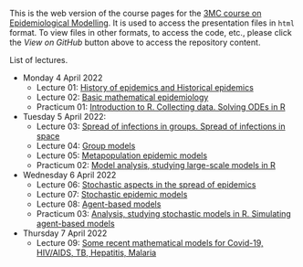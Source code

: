 This is the web version of the course pages for the [3MC course on Epidemiological Modelling](http://natural-sciences.nwu.ac.za/paa/3MC-Course-EM). It is used to access the presentation files in `html` format. To view files in other formats, to access the code, etc., please click the *View on GitHub* button above to access the repository content.

List of lectures.
- Monday 4 April 2022
  - Lecture 01: [History of epidemics and Historical epidemics](2022_04_3MC_EpiModelling_L01_HistoryOfEpidemics.html)
  - Lecture 02: [Basic mathematical epidemiology](2022_04_3MC_EpiModelling_L02_BasicMathEpi.html)
  - Practicum 01: [Introduction to R. Collecting data. Solving ODEs in R](2022_04_3MC_EpiModelling_P01_IntroR_Data_SolvingODE.html)
- Tuesday 5 April 2022:
  - Lecture 03: [Spread of infections in groups. Spread of infections in space](2022_04_3MC_EpiModelling_L03_SpreadInGroups_SpreadInSpace.html)
  - Lecture 04: [Group models](2022_04_3MC_EpiModelling_L04_GroupModels.html)
  - Lecture 05: [Metapopulation epidemic models](2022_04_3MC_EpiModelling_L05_MetapopulationModels.html)
  - Practicum 02: [Model analysis, studying large-scale models in R](2022_04_3MC_EpiModelling_P02_Analysis_LargeScaleModels.html)
- Wednesday 6 April 2022
  - Lecture 06: [Stochastic aspects in the spread of epidemics](2022_04_3MC_EpiModelling_L06_StochasticAspectsInSpread.html)
  - Lecture 07: [Stochastic epidemic models](2022_04_3MC_EpiModelling_L07_StochasticEpidemicModels.html)
  - Lecture 08: [Agent-based models](2022_04_3MC_EpiModelling_L08_AgentBasedModels.html)
  - Practicum 03: [Analysis, studying stochastic models in R. Simulating agent-based models](2022_04_3MC_EpiModelling_P03_IntroR_Data_SolvingODE.html)
- Thursday 7 April 2022
  - Lecture 09: [Some recent mathematical models for Covid-19, HIV/AIDS, TB, Hepatitis, Malaria](2022_04_3MC_EpiModelling_L09_RecentMathematicalModels.html)

<!--- Image credit: Malaria parasite entering a red blood cell. https://flic.kr/p/V8qaYt. National Institute of Allergy and Infectious Diseases, NIH. CC BY NC 2.0 --->
